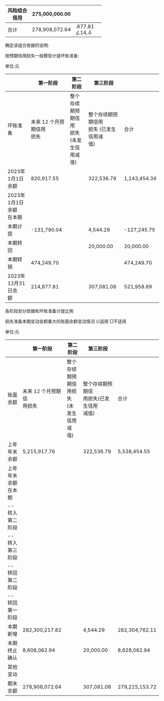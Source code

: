 | 风险组合<br>信用 | 275,000,000.00 |                                |  |
|------------|----------------|--------------------------------|--|
| 合计         | 278,908,072.64 | .877.81<br>$\angle 14, \delta$ |  |

确定该组合依据的说明:

按预期信用损失一般模型计提坏账准备:

单位:元

|                    | 第一阶段               | 第二阶段                          | 第三阶段                          |              |
|--------------------|--------------------|-------------------------------|-------------------------------|--------------|
| 坏账准备               | 未来 12 个月预期信用<br>损失 | 整个存续期预期信用<br>损失 (未发生信用减<br>值) | 整个存续期预期信用<br>损失 (已发生信用减<br>值) | 合计           |
| 2023年1月1日余额        | 820,917.55         |                               | 322,536.79                    | 1,143,454.34 |
| 2023年1月1日余额<br>在本期 |                    |                               |                               |              |
| 本期计提               | -131,790.04        |                               | 4,544.29                      | -127,245.75  |
| 本期转回               |                    |                               | 20,000.00                     | 20,000.00    |
| 本期转销               | 474,249.70         |                               |                               | 474,249.70   |
| 2023年12月31日余<br>额  | 214,877.81         |                               | 307,081.08                    | 521,958.89   |

各阶段划分依据和坏账准备计提比例

损失准备本期变动金额重大的账面余额变动情况 ☑适用 □不适用

单位:元

|           | 第一阶段               | 第二阶段                         | 第三阶段                         |                |
|-----------|--------------------|------------------------------|------------------------------|----------------|
| 账面余额      | 未来 12 个月预期信<br>用损失 | 整个存续期预期信<br>用损失(未发生信用<br>减值) | 整个存续期预期信<br>用损失(已发生信用<br>减值) | 合计             |
| 上年年末余额    | 5,215,917.76       |                              | 322,536.79                   | 5,538,454.55   |
| 上年年末余额在本期 |                    |                              |                              |                |
| --转入第二阶段  |                    |                              |                              |                |
| --转入第三阶段  |                    |                              |                              |                |
| --转回第二阶段  |                    |                              |                              |                |
| --转回第一阶段  |                    |                              |                              |                |
| 本期新增      | 282,300,217.82     |                              | 4,544.29                     | 282,304,762.11 |
| 本期终止确认    | 8,608,062.94       |                              | 20,000.00                    | 8,628,062.94   |
| 其他变动      |                    |                              |                              |                |
| 期末余额      | 278,908,072.64     |                              | 307,081.08                   | 279,215,153.72 |
